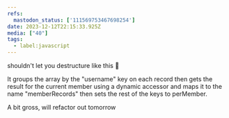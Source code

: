 ```yaml
---
refs:
  mastodon_status: ['111569753467698254']
date: 2023-12-12T22:15:33.925Z
media: ["40"]
tags:
  - label:javascript
---
```


<p> shouldn't let you destructure like this 😬 </p><p>It groups the array by the "username" key on each record then gets the result for the current member using a dynamic accessor and maps it to the name "memberRecords" then sets the rest of the keys to perMember.</p><p>A bit gross, will refactor out tomorrow</p>

